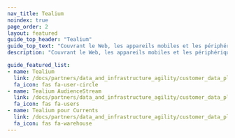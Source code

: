```yaml
---
nav_title: Tealium
noindex: true
page_order: 2
layout: featured
guide_top_header: "Tealium"
guide_top_text: "Couvrant le Web, les appareils mobiles et les périphériques IoT et hors ligne, Tealium connecte les données client pour aider les marques à communiquer avec leurs clients. L’écosystème d’intégration clé en main de Tealium prend en charge plus de 1 200 fournisseurs et technologies côté client et côté serveur, permettant aux marques de créer une infrastructure de données client unifiée en temps réel."
description: "Couvrant le Web, les appareils mobiles et les périphériques IoT et hors ligne, Tealium connecte les données client pour aider les marques à communiquer avec leurs clients. L’écosystème d’intégration clé en main de Tealium prend en charge plus de 1 200 fournisseurs et technologies côté client et côté serveur, permettant aux marques de créer une infrastructure de données client unifiée en temps réel."

guide_featured_list:
- name: Tealium
  link: /docs/partners/data_and_infrastructure_agility/customer_data_platform/tealium/tealium/
  fa_icon: fas fa-user-circle
- name: Tealium AudienceStream
  link: /docs/partners/data_and_infrastructure_agility/customer_data_platform/tealium/tealium_audience_stream/
  fa_icon: fas fa-users
- name: Tealium pour Currents
  link: /docs/partners/data_and_infrastructure_agility/customer_data_platform/tealium/tealium_for_currents/
  fa_icon: fas fa-warehouse
---
```

<br>
